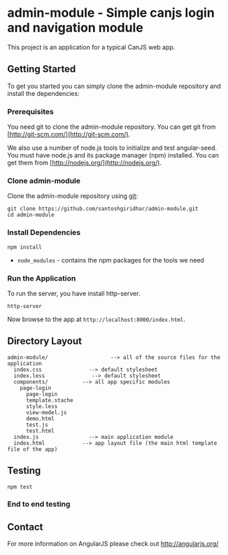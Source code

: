 # admin-module - Simple canjs login and navigation module

This project is an application for a typical CanJS web app.

## Getting Started

To get you started you can simply clone the admin-module repository and install the dependencies:

### Prerequisites

You need git to clone the admin-module repository. You can get git from
[http://git-scm.com/](http://git-scm.com/).

We also use a number of node.js tools to initialize and test angular-seed. You must have node.js and
its package manager (npm) installed.  You can get them from [http://nodejs.org/](http://nodejs.org/).

### Clone admin-module

Clone the admin-module repository using [git][git]:

```
git clone https://github.com/santoshgiridhar/admin-module.git
cd admin-module
```

### Install Dependencies

```
npm install
```

* `node_modules` - contains the npm packages for the tools we need

### Run the Application

To run the server, you have install http-server.
```
http-server
```

Now browse to the app at `http://localhost:8000/index.html`.


## Directory Layout

```
admin-module/                    --> all of the source files for the application
  index.css               --> default stylesheet
  index.less               --> default stylesheet
  components/           --> all app specific modules
    page-login
      page-login
      template.stache
      style.less
      view-model.js
      demo.html
      test.js
      test.html    
  index.js                --> main application module
  index.html            --> app layout file (the main html template file of the app)
```

## Testing

```
npm test
```

### End to end testing

## Contact

For more information on AngularJS please check out http://angularjs.org/

[git]: http://git-scm.com/
[canjs]: http://canjs.com/
[stealjs]: http://stealjs.com/
[npm]: https://www.npmjs.org/
[node]: http://nodejs.org
[http-server]: https://github.com/nodeapps/http-server